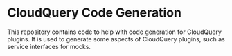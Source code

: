 # CloudQuery Code Generation

This repository contains code to help with code generation for CloudQuery plugins. It is used to generate some aspects of CloudQuery plugins, such as service interfaces for mocks.
